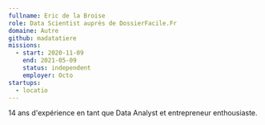 ```yaml
---
fullname: Eric de la Broise
role: Data Scientist auprès de DossierFacile.Fr
domaine: Autre
github: madatatiere
missions:
  - start: 2020-11-09
    end: 2021-05-09
    status: independent
    employer: Octo
startups:
  - locatio
---
```


14 ans d'expérience en tant que Data Analyst et entrepreneur enthousiaste.
